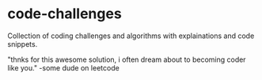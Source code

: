 # code-challenges
Collection of coding challenges and algorithms with explainations and code snippets.

"thnks for this awesome solution, i often dream about to becoming coder like you." -some dude on leetcode
